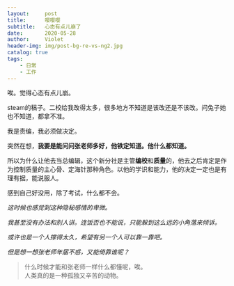 ```yaml
---
layout:     post
title:      嘤嘤嘤
subtitle:   心态有点儿崩了
date:       2020-05-28
author:     Violet
header-img: img/post-bg-re-vs-ng2.jpg
catalog: true
tags:
    - 日常
    - 工作
---
```


唉。觉得心态有点儿崩。

steam的稿子。二校给我改得太多，很多地方不知道是该改还是不该改。问兔子她也不知道，都拿不准。

我是责编，我必须做决定。

突然在想，**我要是能问问张老师多好，他铁定知道。他什么都知道。**

所以为什么让他去当总编辑，这个新分社是主管**编校**和**质量**的，他去之后肯定是作为控制质量的主心骨、定海针那种角色。以他的学识和能力，他的决定一定也是有理有据，能说服人。

感到自己好没用，除了考试，什么都不会。

*这时候也感觉到这种隐秘感情的卑微。*

*我甚至没有办法和别人讲。连饭否也不能说，只能躲到这么远的小角落来倾诉。*

*或许也是一个人撑得太久，希望有另一个人可以靠一靠吧。*

*但是想一想张老师年届不惑，又能倚靠谁呢？*

> 什么时候才能和张老师一样什么都懂呢，唉。<br>
人类真的是一种孤独又辛苦的动物。
